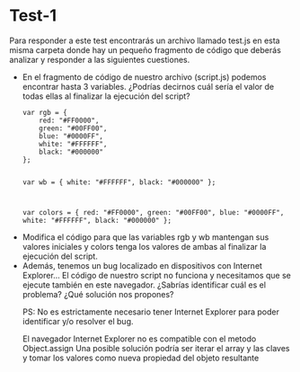 <h1>Test-1</h1>
Para responder a este test encontrarás un archivo llamado test.js en esta misma carpeta donde hay un pequeño fragmento de código que deberás analizar y responder a las siguientes cuestiones.

<ul>
<li>En el fragmento de código de nuestro archivo (script.js) podemos encontrar hasta 3 variables. ¿Podrías decirnos cuál sería el valor de todas ellas al finalizar la ejecución del script?</li>
<code>
var rgb = {
    red: "#FF0000",
    green: "#00FF00",
    blue: "#0000FF",
    white: "#FFFFFF",
    black: "#000000"
};

var wb = {
    white: "#FFFFFF",
    black: "#000000"
};

var colors = {
    red: "#FF0000",
    green: "#00FF00",
    blue: "#0000FF",
    white: "#FFFFFF",
    black: "#000000"
};
</code>  
<li>Modifica el código para que las variables rgb y wb mantengan sus valores iniciales y colors tenga los valores de ambas al finalizar la ejecución del script.</li>
<li>Además, tenemos un bug localizado en dispositivos con Internet Explorer… El código de nuestro script no funciona y necesitamos que se ejecute también en este navegador. ¿Sabrías identificar cuál es el problema? ¿Qué solución nos propones?</li>


PS: No es estrictamente necesario tener Internet Explorer para poder identificar y/o resolver el bug.

El navegador Internet Explorer no es compatible con el metodo Object.assign
Una posible solución podría ser iterar el array y las claves y tomar los valores como nueva propiedad del objeto resultante